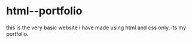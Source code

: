 # html--portfolio
this is the very basic website i have made using html and css only, its my portfolio.
